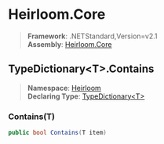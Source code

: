 # Heirloom.Core

> **Framework**: .NETStandard,Version=v2.1  
> **Assembly**: [Heirloom.Core][0]  

## TypeDictionary\<T>.Contains

> **Namespace**: [Heirloom][0]  
> **Declaring Type**: [TypeDictionary\<T>][1]  

### Contains(T)

```cs
public bool Contains(T item)
```

[0]: ../../../Heirloom.Core.md
[1]: ../TypeDictionary[T].md
